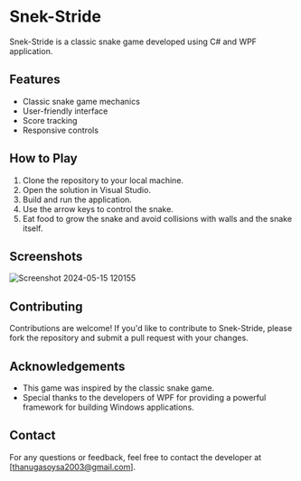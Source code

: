 # Snek-Stride

Snek-Stride is a classic snake game developed using C# and WPF application.

## Features

- Classic snake game mechanics
- User-friendly interface
- Score tracking
- Responsive controls

## How to Play

1. Clone the repository to your local machine.
2. Open the solution in Visual Studio.
3. Build and run the application.
4. Use the arrow keys to control the snake.
5. Eat food to grow the snake and avoid collisions with walls and the snake itself.

## Screenshots
![Screenshot 2024-05-15 120155](https://github.com/wtgsoysa/Snek-Stride/assets/134461253/bad42661-0bce-41d1-8e17-016024a6ede5)




## Contributing

Contributions are welcome! If you'd like to contribute to Snek-Stride, please fork the repository and submit a pull request with your changes.


## Acknowledgements

- This game was inspired by the classic snake game.
- Special thanks to the developers of WPF for providing a powerful framework for building Windows applications.

## Contact

For any questions or feedback, feel free to contact the developer at [thanugasoysa2003@gmail.com].

